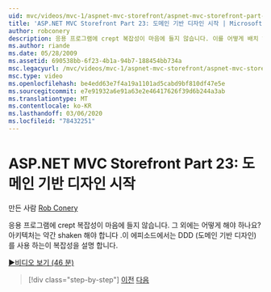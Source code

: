 ```yaml
---
uid: mvc/videos/mvc-1/aspnet-mvc-storefront/aspnet-mvc-storefront-part-23-getting-started-with-domain-driven-design
title: 'ASP.NET MVC Storefront Part 23: 도메인 기반 디자인 시작 | Microsoft Docs'
author: robconery
description: 응용 프로그램에 crept 복잡성이 마음에 들지 않습니다. 이를 어떻게 배치 해야 하지만,이 에피소드에서 아키텍처를 shaken 해야 합니다.
ms.author: riande
ms.date: 05/28/2009
ms.assetid: 690538bb-6f23-4b1a-94b7-188454bb734a
msc.legacyurl: /mvc/videos/mvc-1/aspnet-mvc-storefront/aspnet-mvc-storefront-part-23-getting-started-with-domain-driven-design
msc.type: video
ms.openlocfilehash: be4edd63e7f4a19a1101ad5cabd9bf810df47e5e
ms.sourcegitcommit: e7e91932a6e91a63e2e46417626f39d6b244a3ab
ms.translationtype: MT
ms.contentlocale: ko-KR
ms.lasthandoff: 03/06/2020
ms.locfileid: "78432251"
---
```

# <a name="aspnet-mvc-storefront-part-23-getting-started-with-domain-driven-design"></a>ASP.NET MVC Storefront Part 23: 도메인 기반 디자인 시작

만든 사람 [Rob Conery](https://github.com/robconery)

응용 프로그램에 crept 복잡성이 마음에 들지 않습니다. 그 외에는 어떻게 해야 하나요? 아키텍처는 약간 shaken 해야 합니다 .이 에피소드에서는 DDD (도메인 기반 디자인)를 사용 하는이 복잡성을 설명 합니다.

[&#9654;비디오 보기 (46 분)](https://channel9.msdn.com/Blogs/ASP-NET-Site-Videos/aspnet-mvc-storefront-part-23-getting-started-with-domain-driven-design)

> [!div class="step-by-step"]
> [이전](aspnet-mvc-storefront-part-22-restructuring-rerouting-and-paypal.md)
> [다음](aspnet-mvc-storefront-part-24-finis.md)
